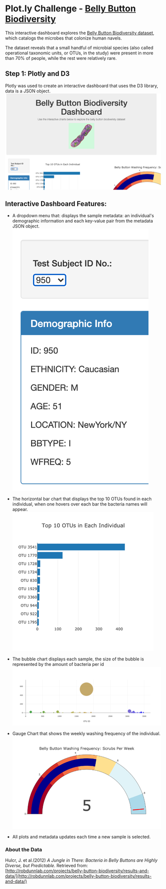 
# Plot.ly Challenge - [Belly Button Biodiversity](https://lrios215.github.io/plot.ly_challenge/StarterCode/index.html)

This interactive dashboard explores the [Belly Button Biodiversity dataset](http://robdunnlab.com/projects/belly-button-biodiversity/), which catalogs the microbes that colonize human navels.

The dataset reveals that a small handful of microbial species (also called operational taxonomic units, or OTUs, in the study) were present in more than 70% of people, while the rest were relatively rare.

## Step 1: Plotly and D3

Plotly was used to create an interactive dashboard that uses the D3 library, data is a JSON object.
![Interactive Dashboard](images/dashboard.png)

## Interactive Dashboard Features:

* A dropdown menu that: displays the sample metadata: an individual's demographic information and each key-value pair from the metadata JSON object.
![Dropdown Menu Displaying Demographic Information](images/dropdown.png)

* The horizontal bar chart that displays the top 10 OTUs found in each individual, when one hovers over each bar the bacteria names will appear.
![Bar Chart](images/barplot.png)

* The bubble chart displays each sample, the size of the bubble is represented by the amount of bacteria per id
![Bubble Chart](images/bubble_chart.png)

* Gauge Chart that shows the weekly washing frequency of the individual.
![Gauge Chart](images/gauge.png)

* All plots and metadata updates each time a new sample is selected.

### About the Data

Hulcr, J. et al.(2012) _A Jungle in There: Bacteria in Belly Buttons are Highly Diverse, but Predictable_. Retrieved from: [http://robdunnlab.com/projects/belly-button-biodiversity/results-and-data/](http://robdunnlab.com/projects/belly-button-biodiversity/results-and-data/)
